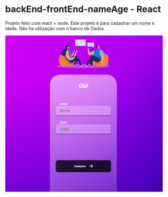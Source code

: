 # backEnd-frontEnd-nameAge - React
Projeto feito com react + node. Este projeto é para cadastrar um nome e idade.  Não ha utilização com o banco de Dados

<img src="https://github.com/ItaloBasilio/backEnd-frontEnd-nameAge/blob/master/front-end/src/assets/login_git.png?raw=true" />
